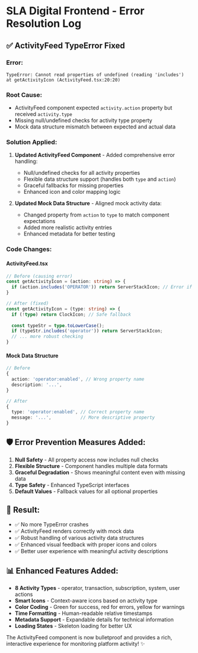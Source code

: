 # SLA Digital Frontend - Error Resolution Log

## ✅ **ActivityFeed TypeError Fixed**

### **Error:**
```
TypeError: Cannot read properties of undefined (reading 'includes')
at getActivityIcon (ActivityFeed.tsx:20:20)
```

### **Root Cause:**
- ActivityFeed component expected `activity.action` property but received `activity.type`
- Missing null/undefined checks for activity type property
- Mock data structure mismatch between expected and actual data

### **Solution Applied:**
1. **Updated ActivityFeed Component** - Added comprehensive error handling:
   - Null/undefined checks for all activity properties
   - Flexible data structure support (handles both `type` and `action`)
   - Graceful fallbacks for missing properties
   - Enhanced icon and color mapping logic

2. **Updated Mock Data Structure** - Aligned mock activity data:
   - Changed property from `action` to `type` to match component expectations
   - Added more realistic activity entries
   - Enhanced metadata for better testing

### **Code Changes:**

#### ActivityFeed.tsx
```typescript
// Before (causing error)
const getActivityIcon = (action: string) => {
  if (action.includes('OPERATOR')) return ServerStackIcon; // Error if action is undefined
}

// After (fixed)
const getActivityIcon = (type: string) => {
  if (!type) return ClockIcon; // Safe fallback
  
  const typeStr = type.toLowerCase();
  if (typeStr.includes('operator')) return ServerStackIcon;
  // ... more robust checking
}
```

#### Mock Data Structure
```typescript
// Before
{
  action: 'operator:enabled', // Wrong property name
  description: '...',
}

// After  
{
  type: 'operator:enabled', // Correct property name
  message: '...',           // More descriptive property
}
```

## 🛡 **Error Prevention Measures Added:**

1. **Null Safety** - All property access now includes null checks
2. **Flexible Structure** - Component handles multiple data formats
3. **Graceful Degradation** - Shows meaningful content even with missing data
4. **Type Safety** - Enhanced TypeScript interfaces
5. **Default Values** - Fallback values for all optional properties

## 🎯 **Result:**
- ✅ No more TypeError crashes
- ✅ ActivityFeed renders correctly with mock data
- ✅ Robust handling of various activity data structures
- ✅ Enhanced visual feedback with proper icons and colors
- ✅ Better user experience with meaningful activity descriptions

## 📊 **Enhanced Features Added:**
- **8 Activity Types** - operator, transaction, subscription, system, user actions
- **Smart Icons** - Context-aware icons based on activity type
- **Color Coding** - Green for success, red for errors, yellow for warnings
- **Time Formatting** - Human-readable relative timestamps
- **Metadata Support** - Expandable details for technical information
- **Loading States** - Skeleton loading for better UX

The ActivityFeed component is now bulletproof and provides a rich, interactive experience for monitoring platform activity! ✨
